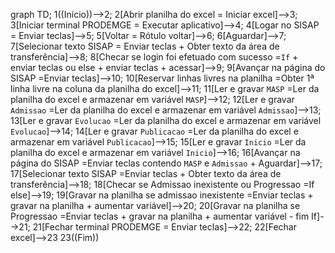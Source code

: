 graph TD;
    1((Início))-->2;
    2[Abrir planilha do excel = Iniciar excel]-->3;
    3[Iniciar terminal PRODEMGE = Executar aplicativo]-->4;
    4[Logar no SISAP = Enviar teclas]-->5;
    5[Voltar = Rótulo voltar]-->6;
    6[Aguardar]-->7;
    7[Selecionar texto SISAP = Enviar teclas + Obter texto da área de transferência]-->8;
    8[Checar se login foi efetuado com sucesso =`If` + enviar teclas ou else + enviar teclas + acessar]-->9;
    9[Avançar na página do SISAP =Enviar teclas]-->10;
    10[Reservar linhas livres na planilha =Obter 1ª linha livre na coluna da planilha do excel]-->11;
    11[Ler e gravar `MASP` =Ler da planilha do excel e armazenar em variável `MASP`]-->12;
    12[Ler e gravar `Admissao` =Ler da planilha do excel e armazenar em variável `Admissao`]-->13;  
    13[Ler e gravar `Evolucao` =Ler da planilha do excel e armazenar em variável `Evolucao`]-->14;
    14[Ler e gravar `Publicacao` =Ler da planilha do excel e armazenar em variável `Publicacao`]-->15;
    15[Ler e gravar `Inicio` =Ler da planilha do excel e armazenar em variável `Inicio`]-->16;
    16[Avançar na página do SISAP =Enviar teclas contendo `MASP` e `Admissao` + Aguardar]-->17;
    17[Selecionar texto SISAP =Enviar teclas + Obter texto da área de transferência]-->18;
    18[Checar se Admissao inexistente ou Progressao =If else]-->19;
    19[Gravar na planilha se admissao inexistente =Enviar teclas + gravar na planilha + aumentar variável]-->20;
    20[Gravar na planilha se Progressao =Enviar teclas + gravar na planilha + aumentar variável - fim If]-->21;
    21[Fechar terminal PRODEMGE = Enviar teclas]-->22;
    22[Fechar excel]-->23
    23((Fim))
